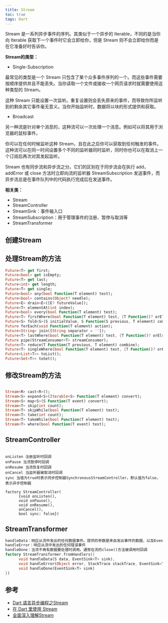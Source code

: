 ```yaml
---
title: Stream
toc: true
tags: Dart
---
```


Stream 是一系列异步事件的序列。其类似于一个异步的 Iterable，不同的是当你向 Iterable 获取下一个事件时它会立即给你，但是 Stream 则不会立即给你而是在它准备好时告诉你。


**Stream的类型：**

- Single-Subscription

最常见的类型是一个 Stream 只包含了某个众多事件序列的一个。而这些事件需要按顺序提供并且不能丢失。当你读取一个文件或接收一个网页请求时就需要使用这种类型的 Stream。

这种 Stream 只能设置一次监听。重复设置则会丢失原来的事件，而导致你所监听到的剩余其它事件毫无意义。当你开始监听时，数据将以块的形式提供和获取。

- Broadcast

另一种流是针对单个消息的，这种流可以一次处理一个消息。例如可以将其用于浏览器的鼠标事件。

你可以在任何时候监听这种 Stream，且在此之后你可以获取到任何触发的事件。这种流可以在同一时间设置多个不同的监听器同时监听，同时你也可以在取消上一个订阅后再次对其发起监听。



Stream 也有同步流和异步流之分。它们的区别在于同步流会在执行 add，addError 或 close 方法时立即向流的监听器 StreamSubscription 发送事件，而异步流总是在事件队列中的代码执行完成后在发送事件。


**相关类：**

- Stream
- StreamController
- StreamSink：事件输入口
- StreamSubscription：用于管理事件的注册、暂停与取消等
- StreamTransformer

## 创建Stream



## 处理Stream的方法

```dart
Future<T> get first;
Future<bool> get isEmpty;
Future<T> get last;
Future<int> get length;
Future<T> get single;
Future<bool> any(bool Function(T element) test);
Future<bool> contains(Object? needle);
Future<E> drain<E>([E? futureValue]);
Future<T> elementAt(int index);
Future<bool> every(bool Function(T element) test);
Future<T> firstWhere(bool Function(T element) test, {T Function()? orElse});
Future<S> fold<S>(S initialValue, S Function(S previous, T element) combine);
Future forEach(void Function(T element) action);
Future<String> join([String separator = '']);
Future<T> lastWhere(bool Function(T element) test, {T Function()? orElse});
Future pipe(StreamConsumer<T> streamConsumer);
Future<T> reduce(T Function(T previous, T element) combine);
Future<T> singleWhere(bool Function(T element) test, {T Function()? orElse});
Future<List<T>> toList();
Future<Set<T>> toSet();

```


## 修改Stream的方法


```dart

Stream<R> cast<R>();
Stream<S> expand<S>(Iterable<S> Function(T element) convert);
Stream<S> map<S>(S Function(T event) convert);
Stream<T> skip(int count);
Stream<T> skipWhile(bool Function(T element) test);
Stream<T> take(int count);
Stream<T> takeWhile(bool Function(T element) test);
Stream<T> where(bool Function(T event) test);

```


## StreamController

```

onListen 注册监听时回调
onPause 当流暂停时回调
onResume 当流恢复时回调
onCancel 当监听器被取消时回调
sync 当值为true时表示同步控制器SynchronousStreamController，默认值为false，表示异步控制器

factory StreamController(
      {void onListen(),
      void onPause(),
      void onResume(),
      onCancel(),
      bool sync: false})

```



## StreamTransformer

```dart
handleData：响应从流中发出的任何数据事件。提供的参数是来自发出事件的数据，以及EventSink<T>，表示正在进行此转换的当前流的实例
handleError：响应从流中发出的任何错误事件
handleDone：当流不再有数据要处理时调用。通常在流的close()方法被调用时回调
factory StreamTransformer.fromHandlers({
      void handleData(S data, EventSink<T> sink),
      void handleError(Object error, StackTrace stackTrace, EventSink<T> sink),
      void handleDone(EventSink<T> sink)
})

```

## 参考

- [Dart 语言异步编程之Stream](https://cloud.tencent.com/developer/article/1510821)
- [在 Dart 里使用 Stream](https://dart.cn/articles/libraries/creating-streams)
- [全面深入理解Stream](https://wizardforcel.gitbooks.io/gsyflutterbook/content/Flutter-11.html)
